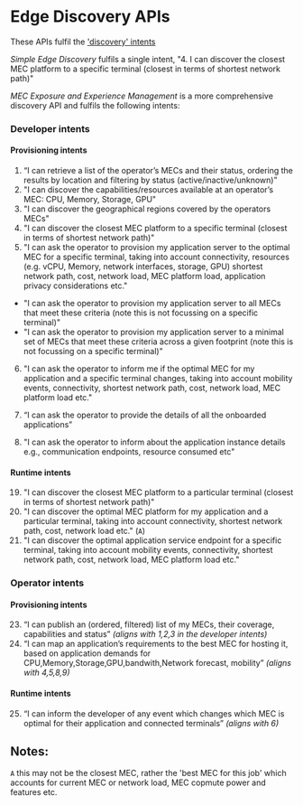 # Edge Discovery APIs
These APIs fulfil the ['discovery' intents](https://github.com/camaraproject/EdgeCloud/blob/main/documentation/SupportingDocuments/Harmonisation%20of%20APIs/describing%20and%20harmonising%20the%20Edge%20APIs.md)

*Simple Edge Discovery* fulfils a single intent,  "4. I can discover the closest MEC platform to a specific terminal (closest in terms of shortest network path)"

*MEC Exposure and Experience Management* is a more comprehensive discovery API and fulfils the following intents:

### Developer intents
#### Provisioning intents 
1.	“I can retrieve a list of the operator’s MECs and their status, ordering the results by location and filtering by status (active/inactive/unknown)”
2.	"I can discover the capabilities/resources available at an operator’s MEC: CPU, Memory, Storage, GPU"
3.	"I can discover the geographical regions covered by the operators MECs"
4.	"I can discover the closest MEC platform to a specific terminal (closest in terms of shortest network path)"
5.	"I can ask the operator to provision my application server to the optimal MEC for a specific terminal, taking into account connectivity, resources (e.g. vCPU, Memory, network interfaces, storage, GPU) shortest network path, cost, network load, MEC platform load, application privacy considerations etc." 
  *  "I can ask the operator to provision my application server to all MECs that meet these criteria (note this is not focussing on a specific terminal)" 
  *  "I can ask the operator to provision my application server to a minimal set of MECs that meet these criteria across a given footprint (note this is not focussing on a specific terminal)" 
6.	 "I can ask the operator to inform me if the optimal MEC for my application and a specific terminal changes, taking into account mobility events, connectivity, shortest network path, cost, network load, MEC platform load etc."

16.	“I can ask the operator to provide the details of all the onboarded applications”
17.	"I can ask the operator to inform about the application instance details e.g., communication endpoints, resource consumed etc"


#### Runtime intents 
19.    "I can discover the closest MEC platform to a particular terminal (closest in terms of shortest network path)"
20.    "I can discover the optimal MEC platform for my application and a particular terminal, taking into account connectivity, shortest network path, cost, network load etc." (`A`)
21.    "I can discover the optimal application service endpoint for a specific terminal, taking into account mobility events, connectivity, shortest network path, cost, network load, MEC platform load etc."

### Operator intents
#### Provisioning intents
23. “I can publish an (ordered, filtered) list of my MECs, their coverage, capabilities and status” _(aligns with 1,2,3 in the developer intents)_ 
24. “I can map an application’s requirements to the best MEC for hosting it, based on application demands for CPU,Memory,Storage,GPU,bandwith,Network forecast, mobility” _(aligns with 4,5,8,9)_ 
#### Runtime intents 
25. “I can inform the developer of any event which changes which MEC is optimal for their application and connected terminals” _(aligns with  6)_

## Notes:

`A` this may not be the closest MEC, rather the 'best MEC for this job' which accounts for current MEC or network load, MEC copmute power and features etc.
